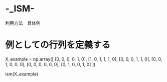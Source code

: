 # -_ISM-
利用方法　具体例

# 例としての行列を定義する
X_example = np.array([
    [0, 0, 0, 0, 1, 0],
    [1, 0, 1, 1, 1, 0],
    [0, 0, 0, 1, 1, 0],
    [0, 0, 1, 0, 0, 0],
    [0, 0, 0, 0, 0, 0],
    [0, 1, 0, 0, 1, 0]
])

ism(X_example)
